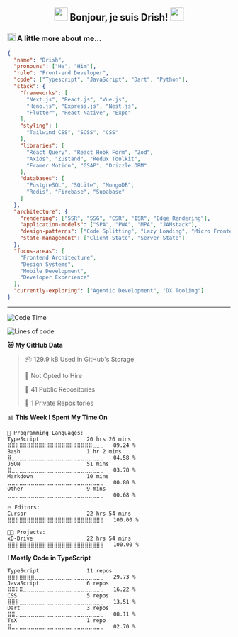 <h2 align="center">
<img src="https://emojis.slackmojis.com/emojis/images/1665051119/61583/vibe-rabbit.gif?1665051119" width="30"/> Bonjour, je suis Drish! <img src="https://emojis.slackmojis.com/emojis/images/1643515023/10521/meow_code.gif" width="30">
</h2>

### <img src="https://emojis.slackmojis.com/emojis/images/1643515118/11386/among_us_orange_dance.gif" width="18"> A little more about me...

```json
{
  "name": "Drish",
  "pronouns": ["He", "Him"],
  "role": "Front-end Developer",
  "code": ["Typescript", "JavaScript", "Dart", "Python"],
  "stack": {
    "frameworks": [
      "Next.js", "React.js", "Vue.js",
      "Hono.js", "Express.js", "Nest.js",
      "Flutter", "React-Native", "Expo"
    ],
    "styling": [
      "Tailwind CSS", "SCSS", "CSS"
    ],
    "libraries": [
      "React Query", "React Hook Form", "Zod",
      "Axios", "Zustand", "Redux Toolkit",
      "Framer Motion", "GSAP", "Drizzle ORM"
    ],
    "databases": [
      "PostgreSQL", "SQLite", "MongoDB",
      "Redis", "Firebase", "Supabase"
    ]
  },
  "architecture": {
    "rendering": ["SSR", "SSG", "CSR", "ISR", "Edge Rendering"],
    "application-models": ["SPA", "PWA", "MPA", "JAMstack"],
    "design-patterns": ["Code Splitting", "Lazy Loading", "Micro Frontends"],
    "state-management": ["Client-State", "Server-State"]
  },
  "focus-areas": [
    "Frontend Architecture",
    "Design Systems",
    "Mobile Development",
    "Developer Experience"
  ],
  "currently-exploring": ["Agentic Development", "DX Tooling"]
}
```

---

<!--START_SECTION:waka-->
![Code Time](http://img.shields.io/badge/Code%20Time-568%20hrs%2043%20mins-blue)

![Lines of code](https://img.shields.io/badge/From%20Hello%20World%20I%27ve%20Written-13.4%20million%20lines%20of%20code-blue)

**🐱 My GitHub Data** 

> 📦 129.9 kB Used in GitHub's Storage 
 > 
> 🚫 Not Opted to Hire
 > 
> 📜 41 Public Repositories 
 > 
> 🔑 1 Private Repositories 
 > 
📊 **This Week I Spent My Time On** 

```text
💬 Programming Languages: 
TypeScript               20 hrs 26 mins      ⣿⣿⣿⣿⣿⣿⣿⣿⣿⣿⣿⣿⣿⣿⣿⣿⣿⣿⣿⣿⣿⣿⣀⣀⣀   89.24 % 
Bash                     1 hr 2 mins         ⣿⣀⣀⣀⣀⣀⣀⣀⣀⣀⣀⣀⣀⣀⣀⣀⣀⣀⣀⣀⣀⣀⣀⣀⣀   04.58 % 
JSON                     51 mins             ⣿⣀⣀⣀⣀⣀⣀⣀⣀⣀⣀⣀⣀⣀⣀⣀⣀⣀⣀⣀⣀⣀⣀⣀⣀   03.78 % 
Markdown                 10 mins             ⣀⣀⣀⣀⣀⣀⣀⣀⣀⣀⣀⣀⣀⣀⣀⣀⣀⣀⣀⣀⣀⣀⣀⣀⣀   00.80 % 
Other                    9 mins              ⣀⣀⣀⣀⣀⣀⣀⣀⣀⣀⣀⣀⣀⣀⣀⣀⣀⣀⣀⣀⣀⣀⣀⣀⣀   00.68 % 

🔥 Editors: 
Cursor                   22 hrs 54 mins      ⣿⣿⣿⣿⣿⣿⣿⣿⣿⣿⣿⣿⣿⣿⣿⣿⣿⣿⣿⣿⣿⣿⣿⣿⣿   100.00 % 

🐱‍💻 Projects: 
xD-Drive                 22 hrs 54 mins      ⣿⣿⣿⣿⣿⣿⣿⣿⣿⣿⣿⣿⣿⣿⣿⣿⣿⣿⣿⣿⣿⣿⣿⣿⣿   100.00 % 
```

**I Mostly Code in TypeScript** 

```text
TypeScript               11 repos            ⣿⣿⣿⣿⣿⣿⣿⣀⣀⣀⣀⣀⣀⣀⣀⣀⣀⣀⣀⣀⣀⣀⣀⣀⣀   29.73 % 
JavaScript               6 repos             ⣿⣿⣿⣿⣀⣀⣀⣀⣀⣀⣀⣀⣀⣀⣀⣀⣀⣀⣀⣀⣀⣀⣀⣀⣀   16.22 % 
CSS                      5 repos             ⣿⣿⣿⣀⣀⣀⣀⣀⣀⣀⣀⣀⣀⣀⣀⣀⣀⣀⣀⣀⣀⣀⣀⣀⣀   13.51 % 
Dart                     3 repos             ⣿⣿⣀⣀⣀⣀⣀⣀⣀⣀⣀⣀⣀⣀⣀⣀⣀⣀⣀⣀⣀⣀⣀⣀⣀   08.11 % 
TeX                      1 repo              ⣿⣀⣀⣀⣀⣀⣀⣀⣀⣀⣀⣀⣀⣀⣀⣀⣀⣀⣀⣀⣀⣀⣀⣀⣀   02.70 % 
```




<!--END_SECTION:waka-->
